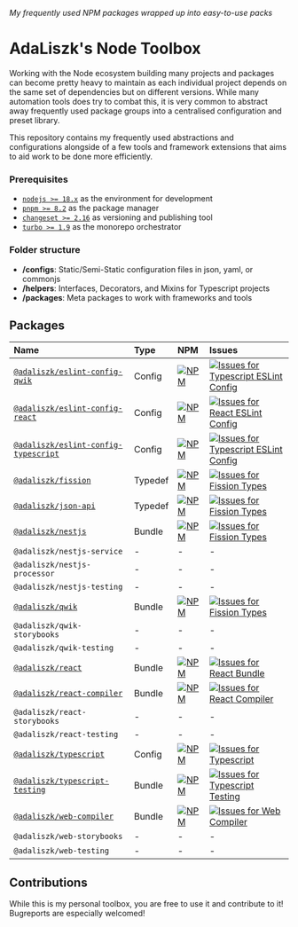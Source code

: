 _My frequently used NPM packages wrapped up into easy-to-use packs_

# AdaLiszk's Node Toolbox

Working with the Node ecosystem building many projects and packages can become pretty heavy to maintain as each
individual project depends on the same set of dependencies but on different versions. While many automation tools does
try to combat this, it is very common to abstract away frequently used package groups into a centralised configuration
and preset library.

This repository contains my frequently used abstractions and configurations alongside of a few tools and framework
extensions that aims to aid work to be done more efficiently.

### Prerequisites

- [`nodejs >= 18.x`](https://nodejs.org/en/download) as the environment for development
- [`pnpm >= 8.2`](https://pnpm.io/installation) as the package manager
- [`changeset >= 2.16`](https://github.com/changesets/changesets) as versioning and publishing tool
- [`turbo >= 1.9`](https://turbo.build/repo/docs) as the monorepo orchestrator

### Folder structure

- **/configs**: Static/Semi-Static configuration files in json, yaml, or commonjs
- **/helpers**: Interfaces, Decorators, and Mixins for Typescript projects
- **/packages**: Meta packages to work with frameworks and tools

## Packages

| Name                                                                     | Type    | NPM                                                                                                                                                                               | Issues                                                                                                                                                                                                                                                                                       |
|:-------------------------------------------------------------------------|:--------|:----------------------------------------------------------------------------------------------------------------------------------------------------------------------------------|:---------------------------------------------------------------------------------------------------------------------------------------------------------------------------------------------------------------------------------------------------------------------------------------------|
| [`@adaliszk/eslint-config-qwik`](configs/eslint-config-qwik)             | Config  | [![NPM](https://img.shields.io/npm/v/@adaliszk/eslint-config-qwik.svg?logo=npm&label=&style=flat-square)](https://www.npmjs.com/package/@adaliszk/eslint-config-qwik)             | [![Issues for Typescript ESLint Config](https://img.shields.io/github/issues-search?logo=github&label=&style=flat-square&query=repo%3Aadaliszk%2Fnode-toolbox%20label%3Aeslint-config-qwik%20is%3Aopen)](https://github.com/adaliszk/node-toolbox/labels/eslint-config-qwik )                |
| [`@adaliszk/eslint-config-react`](configs/eslint-config-typescript)      | Config  | [![NPM](https://img.shields.io/npm/v/@adaliszk/eslint-config-react.svg?logo=npm&label=&style=flat-square)](https://www.npmjs.com/package/@adaliszk/eslint-config-react)           | [![Issues for React ESLint Config](https://img.shields.io/github/issues-search?logo=github&label=&style=flat-square&query=repo%3Aadaliszk%2Fnode-toolbox%20label%3Aeslint-config-react%20is%3Aopen)](https://github.com/adaliszk/node-toolbox/labels/eslint-config-react)                    |
| [`@adaliszk/eslint-config-typescript`](configs/eslint-config-typescript) | Config  | [![NPM](https://img.shields.io/npm/v/@adaliszk/eslint-config-typescript.svg?logo=npm&label=&style=flat-square)](https://www.npmjs.com/package/@adaliszk/eslint-config-typescript) | [![Issues for Typescript ESLint Config](https://img.shields.io/github/issues-search?logo=github&label=&style=flat-square&query=repo%3Aadaliszk%2Fnode-toolbox%20label%3Aeslint-config-typescript%20is%3Aopen)](https://github.com/adaliszk/node-toolbox/labels/eslint-config-typescript)     |
| [`@adaliszk/fission`](helpers/fission)                                   | Typedef | [![NPM](https://img.shields.io/npm/v/@adaliszk/fission.svg?logo=npm&label=&style=flat-square)](https://www.npmjs.com/package/@adaliszk/fission)                                   | [![Issues for Fission Types](https://img.shields.io/github/issues-search?logo=github&label=&style=flat-square&query=repo%3Aadaliszk%2Fnode-toolbox%20label%3Afission%20is%3Aopen)](https://github.com/adaliszk/node-toolbox/labels/fission)                                                  |
| [`@adaliszk/json-api`](helpers/json-api)                                 | Typedef | [![NPM](https://img.shields.io/npm/v/@adaliszk/json-api.svg?logo=npm&label=&style=flat-square)](https://www.npmjs.com/package/@adaliszk/json-api)                                 | [![Issues for Fission Types](https://img.shields.io/github/issues-search?logo=github&label=&style=flat-square&query=repo%3Aadaliszk%2Fnode-toolbox%20label%3Ajson-api%20is%3Aopen)](https://github.com/adaliszk/node-toolbox/labels/json-api)                                                |
| [`@adaliszk/nestjs`](packages/nestjs)                                    | Bundle  | [![NPM](https://img.shields.io/npm/v/@adaliszk/nestjs.svg?logo=npm&label=&style=flat-square)](https://www.npmjs.com/package/@adaliszk/nestjs)                                     | [![Issues for Fission Types](https://img.shields.io/github/issues-search?logo=github&label=&style=flat-square&query=repo%3Aadaliszk%2Fnode-toolbox%20label%3Anestjs%20is%3Aopen)](https://github.com/adaliszk/node-toolbox/labels/nestjs)                                                    |
| `@adaliszk/nestjs-service`                                               | -       | -                                                                                                                                                                                 | -                                                                                                                                                                                                                                                                                            |
| `@adaliszk/nestjs-processor`                                             | -       | -                                                                                                                                                                                 | -                                                                                                                                                                                                                                                                                            |
| `@adaliszk/nestjs-testing`                                               | -       | -                                                                                                                                                                                 | -                                                                                                                                                                                                                                                                                            |
| [`@adaliszk/qwik`](packages/qwik)                                        | Bundle  | [![NPM](https://img.shields.io/npm/v/@adaliszk/qwik.svg?logo=npm&label=&style=flat-square)](https://www.npmjs.com/package/@adaliszk/qwik)                                         | [![Issues for Fission Types](https://img.shields.io/github/issues-search?logo=github&label=&style=flat-square&query=repo%3Aadaliszk%2Fnode-toolbox%20label%3Aqwik%20is%3Aopen)](https://github.com/adaliszk/node-toolbox/labels/qwik)                                                        |
| `@adaliszk/qwik-storybooks`                                              | -       | -                                                                                                                                                                                 | -                                                                                                                                                                                                                                                                                            |
| `@adaliszk/qwik-testing`                                                 | -       | -                                                                                                                                                                                 | -                                                                                                                                                                                                                                                                                            |
| [`@adaliszk/react`](packages/react)                                      | Bundle  | [![NPM](https://img.shields.io/npm/v/@adaliszk/react.svg?logo=npm&label=&style=flat-square)](https://www.npmjs.com/package/@adaliszk/react)                                       | [![Issues for React Bundle](https://img.shields.io/github/issues-search?logo=github&label=&style=flat-square&query=repo%3Aadaliszk%2Fnode-toolbox%20label%3Areact%20is%3Aopen)](https://github.com/adaliszk/node-toolbox/labels/react)                                                       |
| [`@adaliszk/react-compiler`](packages/react-compiler)                    | Bundle  | [![NPM](https://img.shields.io/npm/v/@adaliszk/react-compiler.svg?logo=npm&label=&style=flat-square)](https://www.npmjs.com/package/@adaliszk/react-compiler)                     | [![Issues for React Compiler](https://img.shields.io/github/issues-search?logo=github&label=&style=flat-square&query=repo%3Aadaliszk%2Fnode-toolbox%20label%3Areact-compiler%20is%3Aopen)](https://github.com/adaliszk/node-toolbox/labels/react-compiler)                                   |
| `@adaliszk/react-storybooks`                                             | -       | -                                                                                                                                                                                 | -                                                                                                                                                                                                                                                                                            |
| `@adaliszk/react-testing`                                                | -       | -                                                                                                                                                                                 | -                                                                                                                                                                                                                                                                                            |
| [`@adaliszk/typescript`](configs/typescript)                             | Config  | [![NPM](https://img.shields.io/npm/v/@adaliszk/typescript.svg?logo=npm&label=&style=flat-square)](https://www.npmjs.com/package/@adaliszk/typescript)                             | [![Issues for Typescript](https://img.shields.io/github/issues-search?logo=github&label=&style=flat-square&label%3A%20typescript&query=repo%3Aadaliszk%2Fnode-toolbox%20label%3Atypescript%20is%3Aopen)](https://github.com/adaliszk/node-toolbox/labels/typescript)                         |
| [`@adaliszk/typescript-testing`](packages/typescript-testing)            | Bundle  | [![NPM](https://img.shields.io/npm/v/@adaliszk/typescript-testing.svg?logo=npm&label=&style=flat-square)](https://www.npmjs.com/package/@adaliszk/typescript-testing)             | [![Issues for Typescript Testing](https://img.shields.io/github/issues-search?logo=github&label=&style=flat-square&label%3A%20typescript&query=repo%3Aadaliszk%2Fnode-toolbox%20label%3Atypescript-testing%20is%3Aopen)](https://github.com/adaliszk/node-toolbox/labels/typescript-testing) |
| [`@adaliszk/web-compiler`](packages/web-compiler)                        | Bundle  | [![NPM](https://img.shields.io/npm/v/@adaliszk/web-compiler.svg?logo=npm&label=&style=flat-square)](https://www.npmjs.com/package/@adaliszk/web-compiler)                         | [![Issues for Web Compiler](https://img.shields.io/github/issues-search?logo=github&label=&style=flat-square&query=repo%3Aadaliszk%2Fnode-toolbox%20label%3Aweb-compiler%20is%3Aopen)](https://github.com/adaliszk/node-toolbox/labels/web-compiler)                                         |
| `@adaliszk/web-storybooks`                                               | -       | -                                                                                                                                                                                 | -                                                                                                                                                                                                                                                                                            |
| `@adaliszk/web-testing`                                                  | -       | -                                                                                                                                                                                 | -                                                                                                                                                                                                                                                                                            |


## Contributions

While this is my personal toolbox, you are free to use it and contribute to it!  
Bugreports are especially welcomed!
